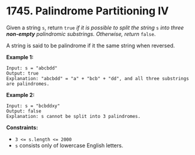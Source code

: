 # 1745. Palindrome Partitioning IV

Given a string `s`, return `true` *if it is possible to split the string* `s` *into three **non-empty** palindromic substrings. Otherwise, return* `false`.

A string is said to be palindrome if it the same string when reversed.

**Example 1:**

```()
Input: s = "abcbdd"
Output: true
Explanation: "abcbdd" = "a" + "bcb" + "dd", and all three substrings are palindromes.
```

**Example 2:**

```()
Input: s = "bcbddxy"
Output: false
Explanation: s cannot be split into 3 palindromes.
```

**Constraints:**

- `3 <= s.length <= 2000`
- `s` consists only of lowercase English letters.

